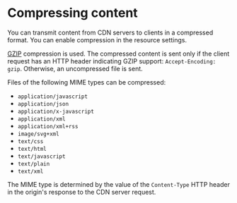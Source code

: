 # Compressing content

You can transmit content from CDN servers to clients in a compressed format. You can enable compression in the resource settings.

[GZIP](https://en.wikipedia.org/wiki/Gzip) compression is used. The compressed content is sent only if the client request has an HTTP header indicating GZIP support: `Accept-Encoding: gzip`. Otherwise, an uncompressed file is sent.

Files of the following MIME types can be compressed:

* `application/javascript`
* `application/json`
* `application/x-javascript`
* `application/xml`
* `application/xml+rss`
* `image/svg+xml`
* `text/css`
* `text/html`
* `text/javascript`
* `text/plain`
* `text/xml`

The MIME type is determined by the value of the `Content-Type` HTTP header in the origin's response to the CDN server request.

